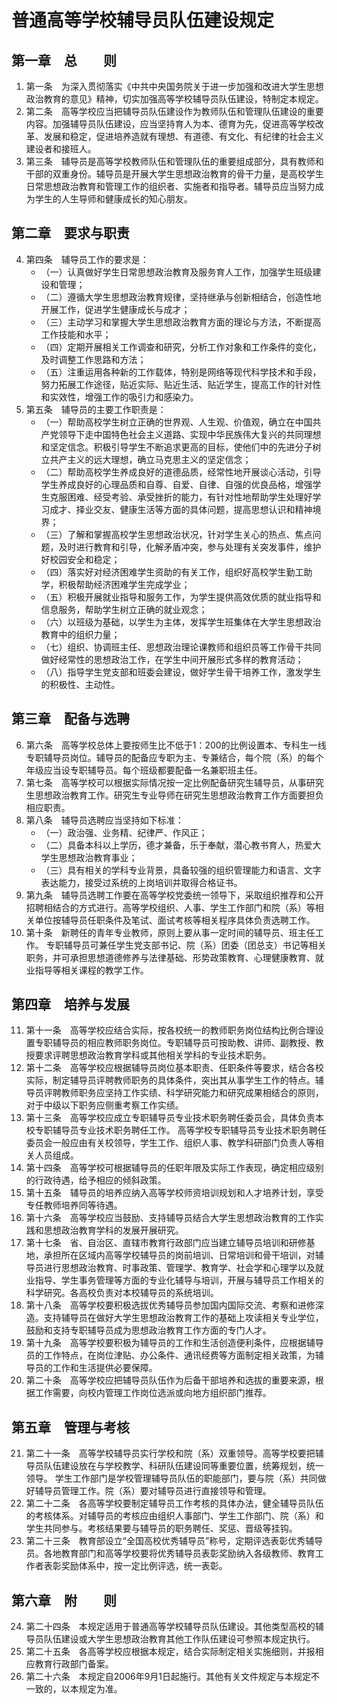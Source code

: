 # 普通高等学校辅导员队伍建设规定
## 第一章　总　　则 
1. 第一条　为深入贯彻落实《中共中央国务院关于进一步加强和改进大学生思想政治教育的意见》精神，切实加强高等学校辅导员队伍建设，特制定本规定。
2. 第二条　高等学校应当把辅导员队伍建设作为教师队伍和管理队伍建设的重要内容。加强辅导员队伍建设，应当坚持育人为本、德育为先，促进高等学校改革、发展和稳定，促进培养造就有理想、有道德、有文化、有纪律的社会主义建设者和接班人。
3. 第三条　辅导员是高等学校教师队伍和管理队伍的重要组成部分，具有教师和干部的双重身份。辅导员是开展大学生思想政治教育的骨干力量，是高校学生日常思想政治教育和管理工作的组织者、实施者和指导者。辅导员应当努力成为学生的人生导师和健康成长的知心朋友。
## 第二章　要求与职责
4. 第四条　辅导员工作的要求是：
    - （一）认真做好学生日常思想政治教育及服务育人工作，加强学生班级建设和管理；
    - （二）遵循大学生思想政治教育规律，坚持继承与创新相结合，创造性地开展工作，促进学生健康成长与成才；
    - （三）主动学习和掌握大学生思想政治教育方面的理论与方法，不断提高工作技能和水平；
    - （四）定期开展相关工作调查和研究，分析工作对象和工作条件的变化，及时调整工作思路和方法；
    - （五）注重运用各种新的工作载体，特别是网络等现代科学技术和手段，努力拓展工作途径，贴近实际、贴近生活、贴近学生，提高工作的针对性和实效性，增强工作的吸引力和感染力。
5. 第五条　辅导员的主要工作职责是：
    - （一）帮助高校学生树立正确的世界观、人生观、价值观，确立在中国共产党领导下走中国特色社会主义道路、实现中华民族伟大复兴的共同理想和坚定信念。积极引导学生不断追求更高的目标，使他们中的先进分子树立共产主义的远大理想，确立马克思主义的坚定信念；
    - （二）帮助高校学生养成良好的道德品质，经常性地开展谈心活动，引导学生养成良好的心理品质和自尊、自爱、自律、自强的优良品格，增强学生克服困难、经受考验、承受挫折的能力，有针对性地帮助学生处理好学习成才、择业交友、健康生活等方面的具体问题，提高思想认识和精神境界；
    - （三）了解和掌握高校学生思想政治状况，针对学生关心的热点、焦点问题，及时进行教育和引导，化解矛盾冲突，参与处理有关突发事件，维护好校园安全和稳定；
    - （四）落实好对经济困难学生资助的有关工作，组织好高校学生勤工助学，积极帮助经济困难学生完成学业；
    - （五）积极开展就业指导和服务工作，为学生提供高效优质的就业指导和信息服务，帮助学生树立正确的就业观念；
    - （六）以班级为基础，以学生为主体，发挥学生班集体在大学生思想政治教育中的组织力量；
    - （七）组织、协调班主任、思想政治理论课教师和组织员等工作骨干共同做好经常性的思想政治工作，在学生中间开展形式多样的教育活动；
    - （八）指导学生党支部和班委会建设，做好学生骨干培养工作，激发学生的积极性、主动性。
## 第三章　配备与选聘
6. 第六条　高等学校总体上要按师生比不低于1：200的比例设置本、专科生一线专职辅导员岗位。辅导员的配备应专职为主、专兼结合，每个院（系）的每个年级应当设专职辅导员。每个班级都要配备一名兼职班主任。
7. 第七条　高等学校可以根据实际情况按一定比例配备研究生辅导员，从事研究生思想政治教育工作。研究生专业导师在研究生思想政治教育工作方面要担负相应职责。
8. 第八条　辅导员选聘应当坚持如下标准：
    - （一）政治强、业务精、纪律严、作风正；
    - （二）具备本科以上学历，德才兼备，乐于奉献，潜心教书育人，热爱大学生思想政治教育事业；
    - （三）具有相关的学科专业背景，具备较强的组织管理能力和语言、文字表达能力，接受过系统的上岗培训并取得合格证书。
9. 第九条　辅导员选聘工作要在高等学校党委统一领导下，采取组织推荐和公开招聘相结合的方式进行。高等学校组织、人事、学生工作部门和院（系）等相关单位按辅导员任职条件及笔试、面试考核等相关程序具体负责选聘工作。
10. 第十条　新聘任的青年专业教师，原则上要从事一定时间的辅导员、班主任工作。
专职辅导员可兼任学生党支部书记、院（系）团委（团总支）书记等相关职务，并可承担思想道德修养与法律基础、形势政策教育、心理健康教育、就业指导等相关课程的教学工作。
## 第四章　培养与发展
11. 第十一条　高等学校应结合实际，按各校统一的教师职务岗位结构比例合理设置专职辅导员的相应教师职务岗位。专职辅导员可按助教、讲师、副教授、教授要求评聘思想政治教育学科或其他相关学科的专业技术职务。
12. 第十二条　高等学校应根据辅导员岗位基本职责、任职条件等要求，结合各校实际，制定辅导员评聘教师职务的具体条件，突出其从事学生工作的特点。辅导员评聘教师职务应坚持工作实绩、科学研究能力和研究成果相结合的原则，对于中级以下职务应侧重考察工作实绩。
13. 第十三条　高等学校应成立专职辅导员专业技术职务聘任委员会，具体负责本校专职辅导员专业技术职务聘任工作。
高等学校专职辅导员专业技术职务聘任委员会一般应由有关校领导，学生工作、组织人事、教学科研部门负责人等相关人员组成。
14. 第十四条　高等学校可根据辅导员的任职年限及实际工作表现，确定相应级别的行政待遇，给予相应的倾斜政策。
15. 第十五条　辅导员的培养应纳入高等学校师资培训规划和人才培养计划，享受专任教师培养同等待遇。
16. 第十六条　高等学校应当鼓励、支持辅导员结合大学生思想政治教育的工作实践和思想政治教育学科的发展开展研究。
17. 第十七条　省、自治区、直辖市教育行政部门应当建立辅导员培训和研修基地，承担所在区域内高等学校辅导员的岗前培训、日常培训和骨干培训，对辅导员进行思想政治教育、时事政策、管理学、教育学、社会学和心理学以及就业指导、学生事务管理等方面的专业化辅导与培训，开展与辅导员工作相关的科学研究。各高校负责对本校辅导员的系统培训。
18. 第十八条　高等学校要积极选拔优秀辅导员参加国内国际交流、考察和进修深造。支持辅导员在做好大学生思想政治教育工作的基础上攻读相关专业学位，鼓励和支持专职辅导员成为思想政治教育工作方面的专门人才。
19. 第十九条　高等学校要积极为辅导员的工作和生活创造便利条件，应根据辅导员的工作特点，在岗位津贴、办公条件、通讯经费等方面制定相关政策，为辅导员的工作和生活提供必要保障。
20. 第二十条　高等学校应把辅导员队伍作为后备干部培养和选拔的重要来源，根据工作需要，向校内管理工作岗位选派或向地方组织部门推荐。
## 第五章　管理与考核
21. 第二十一条　高等学校辅导员实行学校和院（系）双重领导。高等学校要把辅导员队伍建设放在与学校教学、科研队伍建设同等重要位置，统筹规划，统一领导。
学生工作部门是学校管理辅导员队伍的职能部门，要与院（系）共同做好辅导员管理工作。院（系）要对辅导员进行直接领导和管理。
22. 第二十二条　各高等学校要制定辅导员工作考核的具体办法，健全辅导员队伍的考核体系。对辅导员的考核应由组织人事部门、学生工作部门、院（系）和学生共同参与。考核结果要与辅导员的职务聘任、奖惩、晋级等挂钩。
23. 第二十三条　教育部设立“全国高校优秀辅导员”称号，定期评选表彰优秀辅导员。各地教育部门和高等学校要将优秀辅导员表彰奖励纳入各级教师、教育工作者表彰奖励体系中，按一定比例评选，统一表彰。
## 第六章　附　　则
24. 第二十四条　本规定适用于普通高等学校辅导员队伍建设。其他类型高校的辅导员队伍建设或大学生思想政治教育其他工作队伍建设可参照本规定执行。
25. 第二十五条　各高等学校应根据本规定，结合实际制定相关实施细则，并报相应教育行政部门备案。
26. 第二十六条　本规定自2006年9月1日起施行。其他有关文件规定与本规定不一致的，以本规定为准。
